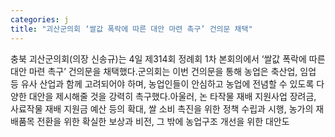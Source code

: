 ```yaml
---
categories: j
title: "괴산군의회 ‘쌀값 폭락에 따른 대안 마련 촉구’ 건의문 채택"
---
```

충북 괴산군의회(의장 신송규)는 4일 제314회 정례회 1차 본회의에서 &lsquo;쌀값 폭락에 따른 대안 마련 촉구&rsquo; 건의문을 채택했다.군의회는 이번 건의문을 통해 농업은 축산업, 임업 등 유사 산업과 함께 고려되어야 하며, 농업인들이 안심하고 농업에 전념할 수 있도록 다양한 대안을 제시해줄 것을 강력히 촉구했다.아울러, 논 타작물 재배 지원사업 장려금, 사료작물 재배 지원금 예산 등의 확대, 쌀 소비 촉진을 위한 정책 수립과 시행, 농가의 재배품목 전환을 위한 확실한 보상과 비전, 그 밖에 농업구조 개선을 위한 대안도